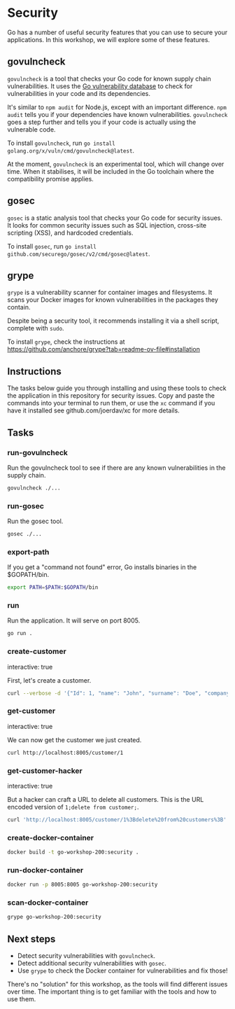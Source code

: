# Security

Go has a number of useful security features that you can use to secure your applications. In this workshop, we will explore some of these features.

## govulncheck

`govulncheck` is a tool that checks your Go code for known supply chain vulnerabilities. It uses the [Go vulnerability database](https://pkg.go.dev/golang.org/x/vuln) to check for vulnerabilities in your code and its dependencies.

It's similar to `npm audit` for Node.js, except with an important difference. `npm audit` tells you if your dependencies have known vulnerabilities. `govulncheck` goes a step further and tells you if your code is actually using the vulnerable code.

To install `govulncheck`, run `go install golang.org/x/vuln/cmd/govulncheck@latest`.

At the moment, `govulncheck` is an experimental tool, which will change over time. When it stabilises, it will be included in the Go toolchain where the compatibility promise applies.

## gosec

`gosec` is a static analysis tool that checks your Go code for security issues. It looks for common security issues such as SQL injection, cross-site scripting (XSS), and hardcoded credentials.

To install `gosec`, run `go install github.com/securego/gosec/v2/cmd/gosec@latest`.

## grype

`grype` is a vulnerability scanner for container images and filesystems. It scans your Docker images for known vulnerabilities in the packages they contain.

Despite being a security tool, it recommends installing it via a shell script, complete with `sudo`.

To install `grype`, check the instructions at https://github.com/anchore/grype?tab=readme-ov-file#installation

## Instructions

The tasks below guide you through installing and using these tools to check the application in this repository for security issues. Copy and paste the commands into your terminal to run them, or use the `xc` command if you have it installed see github.com/joerdav/xc for more details.

## Tasks

### run-govulncheck

Run the govulncheck tool to see if there are any known vulnerabilities in the supply chain.

```bash
govulncheck ./...
```

### run-gosec

Run the gosec tool.

```bash
gosec ./...
```

### export-path

If you get a "command not found" error, Go installs binaries in the $GOPATH/bin.

```bash
export PATH=$PATH:$GOPATH/bin
```

### run

Run the application. It will serve on port 8005.

```bash
go run .
```

### create-customer

interactive: true

First, let's create a customer.

```bash
curl --verbose -d '{"Id": 1, "name": "John", "surname": "Doe", "company": "JDoe LTD"}' http://localhost:8005/customer
```

### get-customer

interactive: true

We can now get the customer we just created.

```bash
curl http://localhost:8005/customer/1
```

### get-customer-hacker

interactive: true

But a hacker can craft a URL to delete all customers. This is the URL encoded version of `1;delete from customer;`.

```bash
curl 'http://localhost:8005/customer/1%3Bdelete%20from%20customers%3B'
```

### create-docker-container

```bash
docker build -t go-workshop-200:security .
```

### run-docker-container

```bash
docker run -p 8005:8005 go-workshop-200:security
```

### scan-docker-container

```bash
grype go-workshop-200:security
```

## Next steps

- Detect security vulnerabilities with `govulncheck`.
- Detect additional security vulnerabilities with `gosec`.
- Use `grype` to check the Docker container for vulnerabilities and fix those!

There's no "solution" for this workshop, as the tools will find different issues over time. The important thing is to get familiar with the tools and how to use them.
